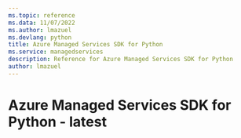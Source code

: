 ```yaml
---
ms.topic: reference
ms.data: 11/07/2022
ms.author: lmazuel
ms.devlang: python
title: Azure Managed Services SDK for Python
ms.service: managedservices
description: Reference for Azure Managed Services SDK for Python
author: lmazuel
---
```

# Azure Managed Services SDK for Python - latest